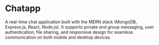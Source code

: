 # Chatapp
A real-time chat application built with the MERN stack (MongoDB, Express.js, React, Node.js). It supports private and group messaging, user authentication, file sharing, and responsive design for seamless communication on both mobile and desktop devices.
